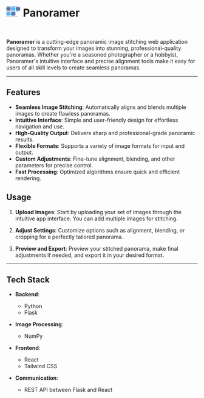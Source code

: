 # <img src="panoramer/public/panoramer-logo.png"> Panoramer

<br/>

**Panoramer** is a cutting-edge panoramic image stitching web application designed to transform your images into stunning, professional-quality panoramas. Whether you're a seasoned photographer or a hobbyist, Panoramer's intuitive interface and precise alignment tools make it easy for users of all skill levels to create seamless panoramas.

---

## Features

- **Seamless Image Stitching**: Automatically aligns and blends multiple images to create flawless panoramas.
- **Intuitive Interface**: Simple and user-friendly design for effortless navigation and use.
- **High-Quality Output**: Delivers sharp and professional-grade panoramic results.
- **Flexible Formats**: Supports a variety of image formats for input and output.
- **Custom Adjustments**: Fine-tune alignment, blending, and other parameters for precise control.
- **Fast Processing**: Optimized algorithms ensure quick and efficient rendering.

## Usage

1. **Upload Images**:
   Start by uploading your set of images through the intuitive app interface. You can add multiple images for stitching.

2. **Adjust Settings**:
   Customize options such as alignment, blending, or cropping for a perfectly tailored panorama.

3. **Preview and Export**:
   Preview your stitched panorama, make final adjustments if needed, and export it in your desired format.

---

## Tech Stack

- **Backend**:

  - Python
  - Flask

- **Image Processing**:

  - NumPy

- **Frontend**:

  - React
  - Tailwind CSS

- **Communication**:
  - REST API between Flask and React
